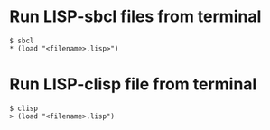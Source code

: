 # Run LISP-sbcl files from terminal
    $ sbcl
    * (load "<filename>.lisp>")

# Run LISP-clisp file from terminal
    $ clisp
    > (load "<filename>.lisp")